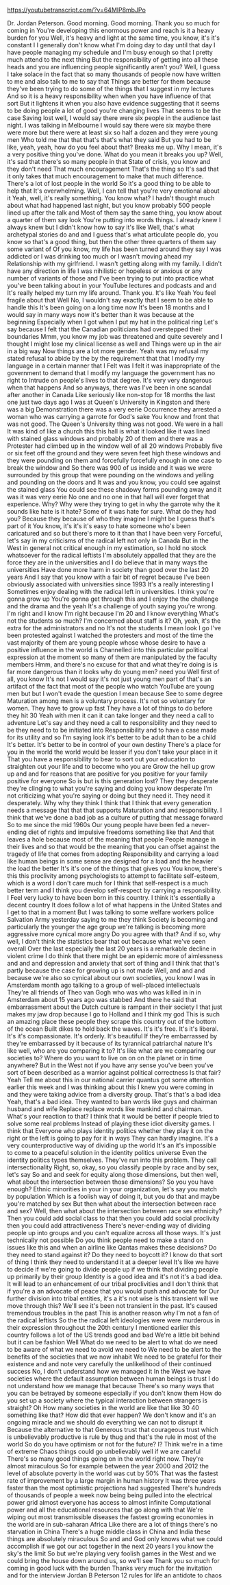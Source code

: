 https://youtubetranscript.com/?v=64MlP8mbJPo

 Dr. Jordan Peterson. Good morning. Good morning. Thank you so much for coming in You're developing this enormous power and reach is it a heavy burden for you Well, it's heavy and light at the same time, you know, it's it's constant I I generally don't know what I'm doing day to day until that day I have people managing my schedule and I'm busy enough so that I pretty much attend to the next thing But the responsibility of getting into all these heads and you are influencing people significantly aren't you? Well, I guess I take solace in the fact that so many thousands of people now have written to me and also talk to me to say that Things are better for them because they've been trying to do some of the things that I suggest in my lectures And so it is a heavy responsibility when when you have influence of that sort But it lightens it when you also have evidence suggesting that it seems to be doing people a lot of good you're changing lives That seems to be the case Saving lost well, I would say there were six people in the audience last night. I was talking in Melbourne I would say there were six maybe there were more but there were at least six so half a dozen and they were young men Who told me that that that's that's what they said But you had to be like, yeah, yeah, how do you feel about that? Breaks me up. Why I mean, it's a very positive thing you've done. What do you mean it breaks you up? Well, it's sad that there's so many people in that State of crisis, you know and they don't need That much encouragement That's the thing so It's sad that it only takes that much encouragement to make that much difference. There's a lot of lost people in the world So it's a good thing to be able to help that It's overwhelming. Well, I can tell that you're very emotional about it Yeah, well, it's really something. You know what? I hadn't thought much about what had happened last night, but you know probably 500 people lined up after the talk and Most of them say the same thing, you know about a quarter of them say look You're putting into words things. I already knew I always knew but I didn't know how to say it's like Well, that's what archetypal stories do and and I guess that's what articulate people do, you know so that's a good thing, but then the other three quarters of them say some variant of Of you know, my life has been turned around they say I was addicted or I was drinking too much or I wasn't moving ahead my Relationship with my girlfriend. I wasn't getting along with my family. I didn't have any direction in life I was nihilistic or hopeless or anxious or any number of variants of those and I've been trying to put into practice what you've been talking about in your YouTube lectures and podcasts and and It's really helped my turn my life around. Thank you. It's like Yeah You feel fragile about that Well No, I wouldn't say exactly that I seem to be able to handle this It's been going on a long time now It's been 18 months and I would say in many ways now it's better than it was because at the beginning Especially when I got when I put my hat in the political ring Let's say because I felt that the Canadian politicians had overstepped their boundaries Mmm, you know my job was threatened and quite severely and I thought I might lose my clinical license as well and Things were up in the air in a big way Now things are a lot more gender. Yeah was my refusal my stated refusal to abide by the by the requirement that that I modify my language in a certain manner that I Felt was I felt it was inappropriate of the government to demand that I modify my language the government has no right to Intrude on people's lives to that degree. It's very very dangerous when that happens And so anyways, there was I've been in one scandal after another in Canada Like seriously like non-stop for 18 months the last one just two days ago I was at Queen's University in Kingston and there was a big Demonstration there was a very eerie Occurrence they arrested a woman who was carrying a garrote for God's sake You know and front that was not good. The Queen's University thing was not good. We were in a hall It was kind of like a church this this hall is what it looked like it was lined with stained glass windows and probably 20 of them and there was a Protester had climbed up in the window well of all 20 windows Probably five or six feet off the ground and they were seven feet high these windows and they were pounding on them and forcefully forcefully enough in one case to break the window and So there was 900 of us inside and it was we were surrounded by this group that were pounding on the windows and yelling and pounding on the doors and It was and you know, you could see against the stained glass You could see these shadowy forms pounding away and it was it was very eerie No one and no one in that hall will ever forget that experience. Why? Why were they trying to get in why the garrote why the it sounds like hate is it hate? Some of it was hate for sure. What do they had you? Because they because of who they imagine I might be I guess that's part of it You know, it's it's it's easy to hate someone who's been caricatured and so but there's more to it than that I have been very Forceful, let's say in my criticisms of the radical left not only in Canada But in the West in general not critical enough in my estimation, so I hold no stock whatsoever for the radical leftists I'm absolutely appalled that they are the force they are in the universities and I do believe that in many ways the universities Have done more harm in society than good over the last 20 years And I say that you know with a fair bit of regret because I've been obviously associated with universities since 1993 It's a really interesting I Sometimes enjoy dealing with the radical left in universities. I think you're gonna grow up You're gonna get through this and I enjoy the the challenge and the drama and the yeah It's a challenge of youth saying you're wrong. I'm right and I know I'm right because I'm 20 and I know everything What's not the students so much? I'm concerned about staff is it? Oh, yeah, it's the extra for the administrators and no It's not the students I mean look I go I've been protested against I watched the protesters and most of the time the vast majority of them are young people whose whose desire to have a positive influence in the world is Channelled into this particular political expression at the moment so many of them are manipulated by the faculty members Hmm, and there's no excuse for that and what they're doing is is far more dangerous than it looks why do young men? need you Well first of all, you know It's not I would say it's not just young men part of that's an artifact of the fact that most of the people who watch YouTube are young men but but I won't evade the question I mean because See to some degree Maturation among men is a voluntary process. It's not so voluntary for women. They have to grow up fast They have a lot of things to do before they hit 30 Yeah with men it can it can take longer and they need a call to adventure Let's say and they need a call to responsibility and they need to be they need to to be initiated into Responsibility and to have a case made for its utility and so I'm saying look it's better to be adult than to be a child It's better. It's better to be in control of your own destiny There's a place for you in the world the world would be lesser if you don't take your place in it That you have a responsibility to bear to sort out your education to straighten out your life and to become who you are Grow the hell up grow up and and for reasons that are positive for you positive for your family positive for everyone So is but is this generation lost? They they desperate they're clinging to what you're saying and doing you know desperate I'm not criticizing what you're saying or doing but they need it. They need it desperately. Why why they think I think that I think that every generation needs a message that that that supports Maturation and and responsibility. I think that we've done a bad job as a culture of putting that message forward So to me since the mid 1960s Our young people have been fed a never-ending diet of rights and impulsive freedoms something like that And that leaves a hole because most of the meaning that people People manage in their lives and so that would be the meaning that you can offset against the tragedy of life that comes from adopting Responsibility and carrying a load like human beings in some sense are designed for a load and the heavier the load the better It's it's one of the things that gives you You know, there's this this proclivity among psychologists to attempt to facilitate self-esteem, which is a word I don't care much for I think that self-respect is a much better term and I think you develop self-respect by carrying a responsibility. I Feel very lucky to have been born in this country. I think it's essentially a decent country It does follow a lot of what happens in the United States and I get to that in a moment But I was talking to some welfare workers police Salvation Army yesterday saying to me they think Society is becoming and particularly the younger the age group we're talking is becoming more aggressive more cynical more angry Do you agree with that? And if so, why well, I don't think the statistics bear that out because what we've seen overall Over the last especially the last 20 years is a remarkable decline in violent crime I do think that there might be an epidemic more of aimlessness and and and depression and anxiety that sort of thing and I think that that's partly because the case for growing up is not made Well, and and and because we're also so cynical about our own societies, you know I was in Amsterdam month ago talking to a group of well-placed intellectuals They're all friends of Theo van Gogh who was who was killed in in in Amsterdam about 15 years ago was stabbed And there he said that embarrassment about the Dutch culture is rampant in their society I that just makes my jaw drop because I go to Holland and I think my god This is such an amazing place these people they scrape this country out of the bottom of the ocean Built dikes to hold back the waves. It's it's free. It's it's liberal. It's it's compassionate. It's orderly. It's beautiful If they're embarrassed by they're embarrassed by it because of its tyrannical patriarchal nature It's like well, who are you comparing it to? It's like what are we comparing our societies to? Where do you want to live on on on the planet or in time anywhere? But in the West not if you have any sense you've been you've sort of been described as a warrior against political correctness Is that fair? Yeah Tell me about this in our national carrier quantus got some attention earlier this week and I was thinking about this I knew you were coming in and they were taking advice from a diversity group. That's that's a bad idea Yeah, that's a bad idea. They wanted to ban words like guys and chairman husband and wife Replace replace words like mankind and chairman. What's your reaction to that? I think that it would be better if people tried to solve some real problems Instead of playing these idiot diversity games. I think that Everyone who plays identity politics whether they play it on the right or the left is going to pay for it in ways They can hardly imagine. It's a very counterproductive way of dividing up the world It's an it's impossible to come to a peaceful solution in the identity politics universe Even the identity politics types themselves. They've run into this problem. They call intersectionality Right, so, okay, so you classify people by race and by sex, let's say So and and seek for equity along those dimensions, but then well, what about the intersection between those dimensions? So you you have enough? Ethnic minorities in your in your organization, let's say you match by population Which is a foolish way of doing it, but you do that and maybe you're matched by sex But then what about the intersection between race and sex? Well, then what about the intersection between race sex ethnicity? Then you could add social class to that then you could add social proclivity then you could add attractiveness There's never-ending way of dividing people up into groups and you can't equalize across all those ways. It's just technically not possible Do you think people need to make a stand on issues like this and when an airline like Qantas makes these decisions? Do they need to stand against it? Do they need to boycott it? I know do that sort of thing I think they need to understand it at a deeper level It's like we have to decide if we're going to divide people up if we think that dividing people up primarily by their group Identity is a good idea and it's not it's a bad idea. It will lead to an enhancement of our tribal proclivities and I don't think that if you're a an advocate of peace that you would push and advocate for Our further division into tribal entities, it's a it's not wise is this transient will we move through this? We'll see it's been not transient in the past. It's caused tremendous troubles in the past This is another reason why I'm not a fan of the radical leftists So the the radical left ideologies were were murderous in their expression throughout the 20th century I mentioned earlier this country follows a lot of the US trends good and bad We're a little bit behind but it can be fashion Well What do we need to be alert to what do we need to be aware of what we need to avoid we need to We need to be alert to the benefits of the societies that we now inhabit We need to be grateful for their existence and and note very carefully the unlikelihood of their continued success No, I don't understand how we managed it In the West we have societies where the default assumption between human beings is trust I do not understand how we manage that because There's so many ways that you can be betrayed by someone especially if you don't know them How do you set up a society where the typical interaction between strangers is straight? Oh How many societies in the world are like that like 30 40 something like that? How did that ever happen? We don't know and it's an ongoing miracle and we should do everything we can not to disrupt it Because the alternative to that Generous trust that courageous trust which is unbelievably productive is rule by thug and that's the rule in most of the world So do you have optimism or not for the future? I? Think we're in a time of extreme Chaos things could go unbelievably well if we are careful There's so many good things going on in the world right now. They're almost miraculous So for example between the year 2000 and 2012 the level of absolute poverty in the world was cut by 50% That was the fastest rate of improvement by a large margin in human history It was three years faster than the most optimistic projections had suggested There's hundreds of thousands of people a week now being being pulled into the electrical power grid almost everyone has access to almost infinite Computational power and all the educational resources that go along with that We're wiping out most transmissible diseases the fastest growing economies in the world are in sub-saharan Africa Like there are a lot of things there's no starvation in China There's a huge middle class in China and India these things are absolutely miraculous So and and God only knows what we could accomplish if we got our act together in the next 20 years I you know the sky's the limit So but we're playing very foolish games in the West and we could bring the house down around us, so we'll see Thank you so much for coming in good luck with the burden Thanks very much for the invitation and for the interview Jordan B Peterson 12 rules for life an antidote to chaos